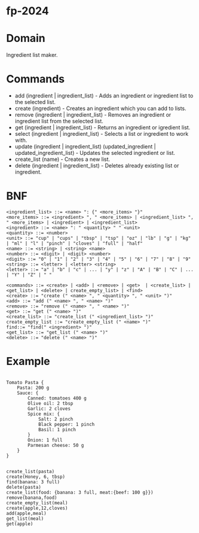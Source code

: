 # fp-2024

# Domain
Ingredient list maker. 

# Commands
 - add (ingredient | ingredient_list) - Adds an ingredient or ingredient list to the selected list.
 - create (ingredient) - Creates an ingredient which you can add to lists.
 - remove (ingredient | ingredient_list) - Removes an ingredient or ingredient list from the selected list.
 - get (ingredient | ingredient_list) - Returns an ingredient or igredient list.
 - select (ingredient | ingredient_list) - Selects a list or ingredient to work with.
 - update (ingredient | ingredient_list) (updated_ingredient | updated_ingredient_list) - Updates the selected ingredient or list.
 - create_list (name) - Creates a new list.
 - delete (ingredient | ingredient_list) - Deletes already existing list or ingredient.

# BNF
``` 
<ingredient_list> ::= <name> ": {" <more_items> "}" 
<more_items> ::= <ingredient> ", " <more_items> | <ingredient_list> ", " <more_items> | <ingredient> | <ingredient_list>
<ingredient> ::= <name> ": " <quantity> " " <unit>
<quantity> ::= <number>
<unit> ::= "cup" | "cups" | "tbsp" | "tsp" | "oz" | "lb" | "g" | "kg" | "ml" | "l" | "pinch" | "cloves" | "full" | "half"
<name> ::= <string> | <string> <name>
<number> ::= <digit> | <digit> <number>
<digit> ::= "0" | "1" | "2" | "3" | "4" | "5" | "6" | "7" | "8" | "9"
<string> ::= <letter> | <letter> <string>
<letter> ::= "a" | "b" | "c" | ... | "y" | "z" | "A" | "B" | "C" | ... | "Y" | "Z" | " "

<commands> ::= <create> | <add> | <remove> | <get>  | <create_list> | <get_list> | <delete> | create_empty_list> | <find>
<create> ::= "create (" <name> ", " <quantity> ", " <unit> ")"
<add> ::= "add (" <name> ", " <name> ")"
<remove> ::= "remove (" <name> ", " <name> ")" 
<get> ::= "get (" <name> ")" 
<create_list> ::= "create_list (" <ingredient_list> ")"
create_empty_list ::= "create_empty_list (" <name> ")"
find::= "find(" <ingredient> ")" 
<get_list> ::= "get_list (" <name> ")" 
<delete> ::= "delete (" <name> ")"
```

# Example

```

Tomato Pasta {
    Pasta: 200 g
    Sauce: {
        Canned: tomatoes 400 g
        Olive oil: 2 tbsp
        Garlic: 2 cloves
        Spice mix: {
            Salt: 2 pinch
            Black pepper: 1 pinch
            Basil: 1 pinch
        }
        Onion: 1 full
        Parmesan cheese: 50 g
    }
}


create_list(pasta)
create(Honey, 6, tbsp)
find(banana: 3 full)
delete(pasta)
create_list(food: {banana: 3 full, meat:{beef: 100 g}})
remove(banana,food)
create_empty_list(meal)
create(apple,12,cloves)
add(apple,meal)
get_list(meal)
get(apple)

```